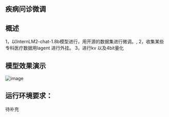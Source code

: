 
## 疾病问诊微调
## 概述
1，以InternLM2-chat-1.8b模型进行，用开源的数据集进行微调。,
2，收集某些专科医疗数据用lagent 进行外挂。
3，进行kv 以及4bit量化
## 模型效果演示
  ![image](https://github.com/ZPfree/Disease_consultation/assets/16116418/adb153a3-a2d4-440b-9a47-6d5c969d5b8e)


## 运行环境要求：
  待补充

